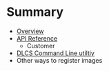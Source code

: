 # Summary

* [Overview](overview.md)
* [API Reference](api_reference.md)
   * Customer
* [DLCS Command Line utiltiy](dlcs_command_line_utiltiy.md)
* Other ways to register images

